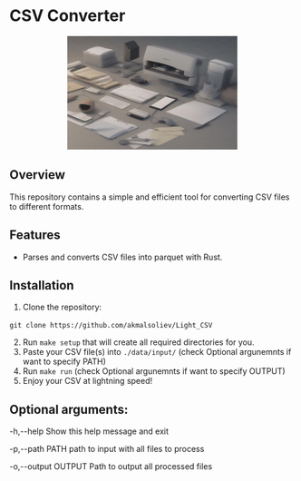 # CSV Converter

<p align="center">
<img src="./assets/image.jpeg" alt="image" width="300" height="200" />
</p>

## Overview 
This repository contains a simple and efficient tool for converting
CSV files to different formats.

## Features
- Parses and converts CSV files into parquet with Rust.

## Installation
1. Clone the repository:

`git clone https://github.com/akmalsoliev/Light_CSV`

2. Run `make setup` that will create all required directories for you. 
3. Paste your CSV file(s) into `./data/input/` (check Optional argunemnts if want to specify PATH)
4. Run `make run` (check Optional argunemnts if want to specify OUTPUT)
5. Enjoy your CSV at lightning speed!

## Optional arguments:

  -h,--help             Show this help message and exit

  -p,--path PATH        path to input with all files to process

  -o,--output OUTPUT    Path to output all processed files
